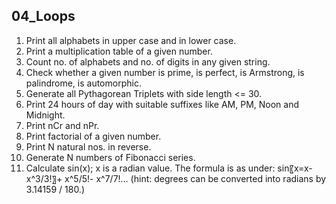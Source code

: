 ## 04_Loops
1. Print all alphabets in upper case and in lower case.
2. Print a multiplication table of a given number.
3. Count no. of alphabets and no. of digits in any given string.
4. Check whether a given number is prime, is perfect, is Armstrong, is palindrome, is automorphic.
5. Generate all Pythagorean Triplets with side length <= 30.
6. Print 24 hours of day with suitable suffixes like AM, PM, Noon and Midnight.
7. Print nCr and nPr.
8. Print factorial of a given number.
9. Print N natural nos. in reverse.
10. Generate N numbers of Fibonacci series.
11. Calculate sin(x); x is a radian value. The formula is as under:
sin⁡〖x=x- x^3/3!〗+  x^5/5!-  x^7/7!… (hint: degrees can be converted into radians by 3.14159 / 180.)

